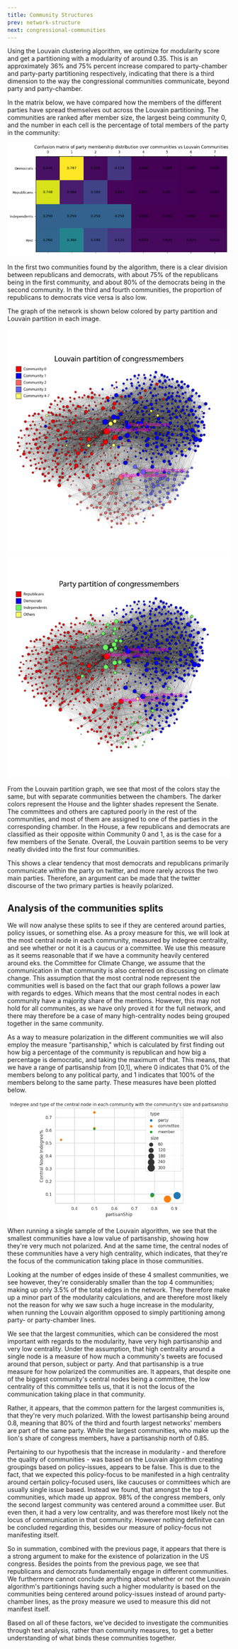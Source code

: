 ```yaml
---
title: Community Structures 
prev: network-structure
next: congressional-communities
---
```

<!-- Louvain:   
            Confusion matrix
            Community size (power law) (farve efter parti?)
            Evt. statistisk tests
-->

Using the Louvain clustering algorithm, we optimize for modularity score and get a partitioning with a modularity of around 0.35. This is an approximately 36% and 75% percent increase compared to party-chamber and party-party partitioning respectively, indicating that there is a third dimension to the way the congressional communities communicate, beyond party and party-chamber.

In the matrix below, we have compared how the members of the different parties have spread themselves out across the Louvain partitioning. The communities are ranked after member size, the largest being community 0, and the number in each cell is the percentage of total members of the party in the community:

![](/images/Matrix.png) <!-- forket titel skal være "..over parties vs..." chr -->


In the first two communities found by the algorithm, there is a clear division between republicans and democrats, with about 75% of the republicans being in the first community, and about 80% of the democrats being in the second community. In the third and fourth communities, the proportion of republicans to democrats vice versa is also low.

The graph of the network is shown below colored by party partition and Louvain partition in each image.

![](/images/nwlvai.png)
![](/images/nwpartyai.png)

From the Louvain partition graph, we see that most of the colors stay the same, but with separate communities between the chambers. The darker colors represent the House and the lighter shades represent the Senate. The committees and others are captured poorly in the rest of the communities, and most of them are assigned to one of the parties in the corresponding chamber. In the House, a few republicans and democrats are classified as their opposite within Community 0 and 1, as is the case for a few members of the Senate. Overall, the Louvain partition seems to be very neatly divided into the first four communities.

This shows a clear tendency that most democrats and republicans primarily communicate within the party on twitter, and more rarely across the two main parties. Therefore, an argument can be made that the twitter discourse of the two primary parties is heavily polarized. 

## Analysis of the communities splits
We will now analyse these splits to see if they are centered around parties, policy issues, or something else.
As a proxy measure for this, we will look at the most central node in each community, measured by indegree centrality, and see whether or not it is a caucus or a committee. We use this measure as it seems reasonable that if we have a community heavily centered around eks. the Committee for Climate Change, we assume that the communication in that community is also centered on discussing on climate change. This assumption that the most contral node represent the communities well is based on the fact that our graph follows a power law with regards to edges. Which means that the most central nodes in each community have a majority share of the mentions. However, this may not hold for all communites, as we have only proved it for the full network, and there may therefore be a case of many high-centrality nodes being grouped together in the same community.

<!-- sammensat til en tekst 
If there is a high centrality around non-partisan committees, we assume this to mean, that the communication done in that community are centered around the subject, which the committee is itself centered around. That is, if we have a community heavily centered around the Committee for Climate Change, we assume that the communication in that community is centered on discussing climate change. 

We assume that the most central nodes represent the communities well, as our graph follows a power law with regards to edges. This tells us, that 20% of the nodes have approximately 80% or more of the edges, which should mean that the most central nodes in each community should have a major share of the mentions. However, this may not be true, as our power law is on a network wide-scale, and there may therefore be a case of many high-centrality nodes being grouped together in the same community.
-->

As a way to measure polarization in the different communities we will also employ the measure "partisanship," which is calculated by first finding out how big a percentage of the community is republican and how big a percentage is democratic, and taking the maximum of that. This means, that we have a range of partisanship from [0,1], where 0 indicates that 0% of the members belong to any political party, and 1 indicates that 100% of the members belong to the same party. These measures have been plotted below.


![](/images/LouvainGraf.png) <!-- mangler titel chr -->

When running a single sample of the Louvain algorithm, we see that the smallest communities have a low value of partisanship, showing how they're very much not polarized. And at the same time, the central nodes of these communities have a very high centrality, which indicates, that they're the focus of the communication taking place in those communities. 

Looking at the number of edges inside of these 4 smallest communities, we see however, they're considerably smaller than the top 4 communities; making up only 3.5% of the total edges in the network. They therefore make up a minor part of the modularity calculations, and are therefore most likely not the reason for why we saw such a huge increase in the modularity, when running the Louvain algorithm opposed to simply partitioning among party- or party-chamber lines.

We see that the largest communities, which can be considered the most important with regards to the modularity, have very high partisanship and very low centrality. Under the assumption, that high centrality around a single node is a measure of how much a community's tweets are focused around that person, subject or party. And that partisanship is a true measure for how polarized the communities are. It appears, that despite one of the biggest community's central nodes being a committee, the low centrality of this committee tells us, that it is not the locus of the communication taking place in that community.

Rather, it appears, that the common pattern for the largest communities is, that they're very much polarized.  With the lowest partisanship being around 0.8, meaning that 80% of the third and fourth largest networks' members are part of the same party. While the largest communities, who make up the lion's share of congress members, have a partisanship north of 0.85.

Pertaining to our hypothesis that the increase in modularity - and therefore the quality of communities - was based on the Louvain algorithm creating groupings based on policy-issues, appears to be false. This is due to the fact, that we expected this policy-focus to be manifested in a high centrality around certain policy-focused users, like caucuses or committees which are usually single issue based. Instead we found, that amongst the top 4 communities, which made up approx. 98% of the congress members, only the second largest community was centered around a committee user. But even then, it had a very low centrality, and was therefore most likely not the locus of communication in that community. However nothing definitve can be concluded regarding this, besides our measure of policy-focus not manifesting itself.

So in summation, combined with the previous page, it appears that there is a strong argument to make for the existence of polarization in the US congress. Besides the points from the previous page, we see that republicans and democrats fundamentally engage in different communities. We furthermore cannot conclude anything about whether or not the Louvain algorithm's partitionings having such a higher modularity is based on the communities being centered around policy-issues instead of around party-chamber lines, as the proxy measure we used to measure this did not manifest itself.

Based on all of these factors, we've decided to investigate the communities through text analysis, rather than community measures, to get a better understanding of what binds these communities together.


<!--
Lorem ipsum dolor sit amet, consectetur adipiscing elit. In nulla tellus, tempus sed lobortis quis, venenatis ac ante. Maecenas accumsan augue ultricies metus hendrerit, in ultrices urna fringilla. Suspendisse lobortis egestas magna, sit amet fermentum ligula tincidunt vitae. Suspendisse cursus non dui a vulputate. Cras vestibulum vulputate enim eu placerat. Ut scelerisque semper justo sit amet auctor. Aliquam sit amet iaculis tortor.

> Nulla in justo hendrerit, tincidunt mauris et, porta est. Donec in leo vitae est ultrices dapibus id nec tortor. Maecenas ut ipsum eu nisl cursus facilisis scelerisque eu ex. Aliquam euismod elementum libero, at vehicula ipsum.

Nam commodo lorem quis tortor euismod, ut ultrices orci aliquet. Sed eget dui nec sem ullamcorper convallis id nec ante. Aliquam ultricies a massa quis semper. Donec suscipit augue ut sagittis hendrerit. Aliquam erat volutpat. Proin aliquet maximus nibh, id aliquet justo maximus at. Sed accumsan ante id aliquam pellentesque. Aliquam nec hendrerit quam. Suspendisse maximus eros sollicitudin, accumsan turpis eu, blandit nulla. Nunc lorem elit, molestie at libero gravida, placerat consectetur ante. Sed tincidunt viverra tellus a vehicula.

Lorem ipsum dolor sit amet, consectetur adipiscing elit. Nam blandit lobortis turpis. Praesent porttitor, turpis eu posuere molestie, sem dolor scelerisque sapien, eu aliquet ante felis ac metus. Pellentesque semper ultricies urna. Aenean auctor, turpis ut convallis ultrices, eros tellus bibendum risus, eu varius velit ante et diam. In suscipit lorem orci, eu placerat nibh dignissim ut. Nullam consequat nisl dui, in ornare risus porttitor sed. Integer vitae nibh semper purus ultrices rutrum. Pellentesque non diam ornare, imperdiet elit a, tempus lacus. Suspendisse viverra euismod dapibus.
-->
